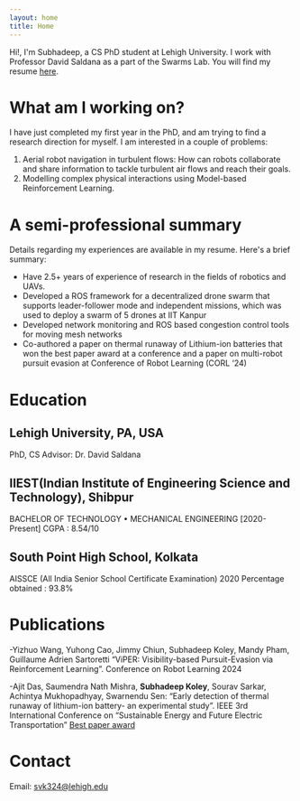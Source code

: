 ```yaml
---
layout: home
title: Home
---
```



Hi!, I'm Subhadeep, a CS PhD student at Lehigh University. I work with Professor David Saldana as a part of the Swarms Lab. You will find my resume [here](https://docs.google.com/document/d/1R4gfbGRg_DPmfEXfYtnhAesv7193RAoXcedgzMwPltI/export/pdf).

# What am I working on?
I have just completed my first year in the PhD, and am trying to find a research direction for myself. I am interested in a couple of problems:
1. Aerial robot navigation in turbulent flows: How can robots collaborate and share information to tackle turbulent air flows and reach their goals.
2. Modelling complex physical interactions using Model-based Reinforcement Learning. 

# A semi-professional summary 

Details regarding my experiences are available in my resume. Here's a brief summary:

- Have 2.5+ years of experience of research in the fields of robotics and UAVs.
- Developed a ROS framework for a decentralized drone swarm that supports leader-follower mode and independent missions, which was used to deploy a swarm of 5 drones at IIT Kanpur
- Developed network monitoring and ROS based congestion control tools for moving mesh networks
- Co-authored a paper on thermal runaway of Lithium-ion batteries that won the best paper award at a conference and a paper on multi-robot pursuit evasion at Conference of Robot Learning (CORL ‘24) 

# Education

## Lehigh University, PA, USA
PhD, CS 
Advisor: Dr. David Saldana

## IIEST(Indian Institute of Engineering Science and Technology), Shibpur  
BACHELOR OF TECHNOLOGY • MECHANICAL ENGINEERING [2020-Present] 
CGPA : 8.54/10 

## South Point High School, Kolkata  
AISSCE (All India Senior School Certificate Examination) 2020 
Percentage obtained : 93.8%



# Publications

-Yizhuo Wang, Yuhong Cao, Jimmy Chiun, Subhadeep Koley, Mandy Pham, Guillaume Adrien Sartoretti “ViPER: Visibility-based Pursuit-Evasion via Reinforcement Learning”. Conference on Robot Learning 2024

-Ajit Das, Saumendra Nath Mishra, **Subhadeep Koley**, Sourav Sarkar, Achintya Mukhopadhyay, Swarnendu Sen:  “Early detection of thermal runaway of lithium-ion battery- an experimental study”. IEEE 3rd International Conference on “Sustainable Energy and Future Electric Transportation” [Best paper award](https://drive.google.com/file/d/1FeZFQ7x7Wm1YGEY3cGaPKMvMhaADiMVU/view?usp=sharing)


# Contact
Email: svk324@lehigh.edu




